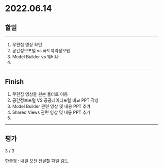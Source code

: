 # 2022.06.14

## 할일

------

1. 무편집 영상 확인
2. 공간정보포털 vs 국토지리정보원
3. Model Builder vs 웨비나
4. 








------

## Finish

1. 무편집 영상들 원본 폴더로 이동
2. 공간정보포털 VS 공공데이터포털 비교 PPT 작성
3. Model Builder 관련 영상 및 내용 PPT 추가
4. Shared Views 관련 영상 및 내용 PPT 추가
5. 


------

## 평가

  3 / 3

한줄평 : 내일 오전 전달할 파일 검토.